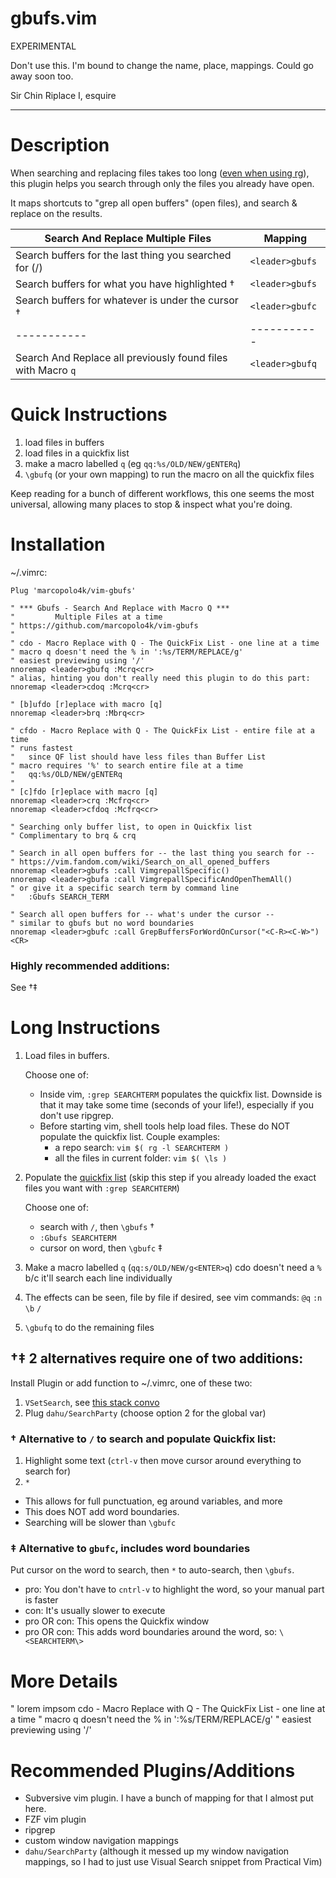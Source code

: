 # gbufs.vim

EXPERIMENTAL

Don't use this. I'm bound to change the name, place, mappings. Could go away soon too.

Sir Chin Riplace I, esquire

--- 

# Description

When searching and replacing files takes too long ([even when using rg](https://dev.to/hayden/optimizing-your-workflow-with-fzf-ripgrep-2eai)), this plugin helps you search through only the files you already have open.

It maps shortcuts to "grep all open buffers" (open files), and search & replace on the results.

| Search And Replace Multiple Files | Mapping |
| ----------- | ----------- |
| Search buffers for the last thing you searched for (/) | `<leader>gbufs` |
| Search buffers for what you have highlighted † | `<leader>gbufs` |
| Search buffers for whatever is under the cursor † | `<leader>gbufc` |
| ----------- | ----------- |
| Search And Replace all previously found files with Macro `q` | `<leader>gbufq` |

# Quick Instructions
1. load files in buffers
2. load files in a quickfix list
3. make a macro labelled `q` (eg `qq:%s/OLD/NEW/gENTERq`)
4. `\gbufq` (or your own mapping) to run the macro on all the quickfix files

Keep reading for a bunch of different workflows, this one seems the most universal, allowing many places to stop & inspect what you're doing.

# Installation

~/.vimrc:
```
Plug 'marcopolo4k/vim-gbufs'

" *** Gbufs - Search And Replace with Macro Q ***
"         Multiple Files at a time
" https://github.com/marcopolo4k/vim-gbufs
"
" cdo - Macro Replace with Q - The QuickFix List - one line at a time
" macro q doesn't need the % in ':%s/TERM/REPLACE/g'
" easiest previewing using '/'
nnoremap <leader>gbufq :Mcrq<cr>
" alias, hinting you don't really need this plugin to do this part:
nnoremap <leader>cdoq :Mcrq<cr>

" [b]ufdo [r]eplace with macro [q]
nnoremap <leader>brq :Mbrq<cr>

" cfdo - Macro Replace with Q - The QuickFix List - entire file at a time
" runs fastest
"   since QF list should have less files than Buffer List
" macro requires '%' to search entire file at a time
"   qq:%s/OLD/NEW/gENTERq
"
" [c]fdo [r]eplace with macro [q]
nnoremap <leader>crq :Mcfrq<cr>
nnoremap <leader>cfdoq :Mcfrq<cr>

" Searching only buffer list, to open in Quickfix list
" Complimentary to brq & crq

" Search in all open buffers for -- the last thing you search for --
" https://vim.fandom.com/wiki/Search_on_all_opened_buffers
nnoremap <leader>gbufs :call VimgrepallSpecific()
nnoremap <leader>gbufa :call VimgrepallSpecificAndOpenThemAll()
" or give it a specific search term by command line
"   :Gbufs SEARCH_TERM

" Search all open buffers for -- what's under the cursor --
" similar to gbufs but no word boundaries
nnoremap <leader>gbufc :call GrepBuffersForWordOnCursor("<C-R><C-W>")<CR>
```

### Highly recommended additions: 
See †‡

# Long Instructions

1. Load files in buffers.
   
   Choose one of:
   * Inside vim, `:grep SEARCHTERM` populates the quickfix list.  Downside is that it may take some time (seconds of your life!), especially if you don't use ripgrep.
   * Before starting vim, shell tools help load files.  These do NOT populate the quickfix list.  Couple examples:
     *  a repo search: `vim $( rg -l SEARCHTERM )`
     *  all the files in current folder: `vim $( \ls )`

2. Populate the [quickfix list](https://freshman.tech/vim-quickfix-and-location-list/) (skip this step if you already loaded the exact files you want with `:grep SEARCHTERM`)

   Choose one of:
   * search with `/`, then `\gbufs` †
   * `:Gbufs SEARCHTERM`
   * cursor on word, then `\gbufc` ‡

4. Make a macro labelled `q` (`qq:s/OLD/NEW/g<ENTER>q`)
   cdo doesn't need a `%` b/c it'll search each line individually

5. The effects can be seen, file by file if desired, see vim commands: `@q` `:n` `\b` `/`

6. `\gbufq` to do the remaining files

## †‡ 2 alternatives require one of two additions:
Install Plugin or add function to ~/.vimrc, one of these two:
1. `VSetSearch`, see [this stack convo](https://vi.stackexchange.com/questions/42804/highlight-the-full-text-searched-on-vi-editor/42809#42809)
1. Plug `dahu/SearchParty` (choose option 2 for the global var)

### † Alternative to `/` to search and populate Quickfix list:
  1. Highlight some text (`ctrl-v` then move cursor around everything to search for)
  2. `*`

 * This allows for full punctuation, eg around variables, and more
 * This does NOT add word boundaries.
 * Searching will be slower than `\gbufc`

### ‡ Alternative to `gbufc`, includes word boundaries
Put cursor on the word to search, then `*` to auto-search, then `\gbufs`.
 * pro: You don't have to `cntrl-v` to highlight the word, so your manual part is faster
 * con: It's usually slower to execute
 * pro OR con: This opens the Quickfix window
 * pro OR con: This adds word boundaries around the word, so: `\<SEARCHTERM\>`

# More Details

" lorem impsom cdo - Macro Replace with Q - The QuickFix List - one line at a time
" macro q doesn't need the % in ':%s/TERM/REPLACE/g'
" easiest previewing using '/'

# Recommended Plugins/Additions
* Subversive vim plugin.  I have a bunch of mapping for that I almost put here.
* FZF vim plugin
* ripgrep
* custom window navigation mappings
* `dahu/SearchParty` (although it messed up my window navigation mappings, so I had to just use Visual Search snippet from Practical Vim)
